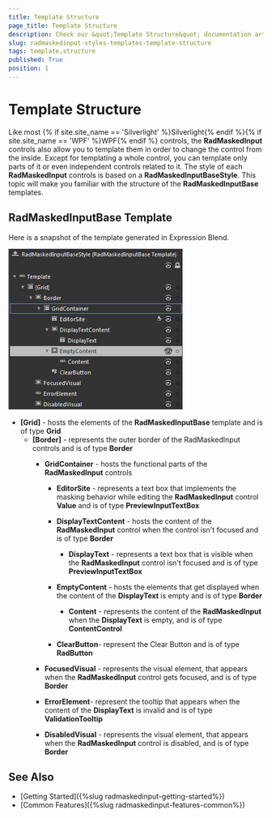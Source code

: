 ```yaml
---
title: Template Structure
page_title: Template Structure
description: Check our &quot;Template Structure&quot; documentation article for the RadMaskedInput {{ site.framework_name }} control.
slug: radmaskedinput-styles-templates-template-structure
tags: template,structure
published: True
position: 1
---
```


# Template Structure

Like most {% if site.site_name == 'Silverlight' %}Silverlight{% endif %}{% if site.site_name == 'WPF' %}WPF{% endif %} controls, the __RadMaskedInput__ controls also allow you to template them in order to change the control from the inside. Except for templating a whole control, you can template only parts of it or even independent controls related to it. The style of each __RadMaskedInput__ controls is based on a __RadMaskedInputBaseStyle__. This topic will make you familiar with the structure of the __RadMaskedInputBase__ templates. 

## RadMaskedInputBase Template

Here is a snapshot of the template generated in Expression Blend.

![{{ site.framework_name }} RadMaskedInput Template Structure](images/radmaskedinput_templates_maskedinputbase.png)

* __[Grid]__ - hosts the elements of the __RadMaskedInputBase__ template and is of type __Grid__
	* __[Border]__ - represents the outer border of the RadMaskedInput controls and is of type __Border__
		* __GridContainer__ - hosts the functional parts of the __RadMaskedInput__ controls
			* __EditorSite__ - represents a text box that implements the masking behavior while editing the __RadMaskedInput__ control __Value__ and is of type __PreviewInputTextBox__

			* __DisplayTextContent__ - hosts the content of the __RadMaskedInput__ control when the control isn't focused and is of type __Border__
				* __DisplayText__ - represents a text box that is visible when the __RadMaskedInput__ control isn't focused and is of type __PreviewInputTextBox__

			* __EmptyContent__ - hosts the elements that get displayed when the content of the __DisplayText__ is empty and is of type __Border__
				* __Content__ - represents the content of the __RadMaskedInput__ when the __DisplayText__ is empty, and is of type __ContentControl__

			* __ClearButton__- represent the Clear Button and is of type __RadButton__

		* __FocusedVisual__ - represents the visual element, that appears when the __RadMaskedInput__ control gets focused, and is of type __Border__
		
		* __ErrorElement__- represent the tooltip that appears when the content of the __DisplayText__ is invalid and is of type __ValidationTooltip__

		* __DisabledVisual__ - represents the visual element, that appears when the __RadMaskedInput__ control is disabled, and is of type __Border__

## See Also
 * [Getting Started]({%slug radmaskedinput-getting-started%})
 * [Common Features]({%slug radmaskedinput-features-common%})